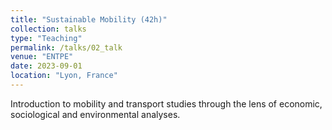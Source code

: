 ```yaml
---
title: "Sustainable Mobility (42h)"
collection: talks
type: "Teaching"
permalink: /talks/02_talk
venue: "ENTPE"
date: 2023-09-01
location: "Lyon, France"
---
```


Introduction to mobility and transport studies through the lens of economic, sociological and environmental analyses.
